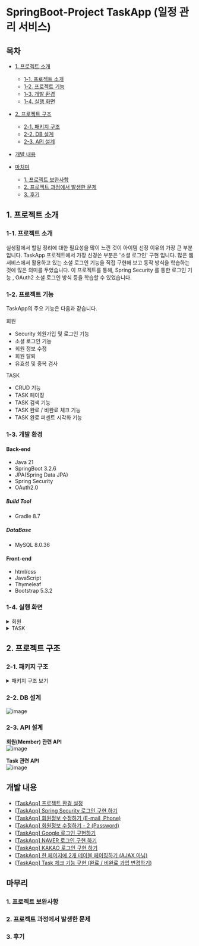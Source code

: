 # SpringBoot-Project TaskApp (일정 관리 서비스)


## 목차
 - [1. 프로젝트 소개](#1-프로젝트-소개)
   - [1-1. 프로젝트 소개](#1-1-프로젝트-소개)
   - [1-2. 프로젝트 기능](#1-2-프로젝트-기능)
   - [1-3. 개발 환경](#1-3-개발-환경)
   - [1-4. 실행 화면](#1-4-실행-환경)
  
 - [2. 프로젝트 구조](#2-프로젝트-구조)
   - [2-1. 패키지 구조](#2-1-패키지-구조)
   - [2-2. DB 설계](#2-2-DB-설계)
   - [2-3. API 설계](#2-3-API-설계)
  
 - [개발 내용](#개발-내용)

 - [마치며](#마치며)
   - [1. 프로젝트 보완사항](#1-프로젝트-보완사항)
   - [2. 프로젝트 과정에서 발생한 문제](#2-프로젝트-과정에서-발생한-문제)
   - [3. 후기](#3-후기)
  
     


## 1. 프로젝트 소개

### 1-1. 프로젝트 소개

실생활에서 할일 정리에 대한 필요성을 많이 느낀 것이 아이템 선정 이유의 가장 큰 부분입니다.
TaskApp 프로젝트에서 가장 신경쓴 부분은 '소셜 로그인' 구현 입니다.
많은 웹 서비스에서 활용하고 있는 소셜 로그인 기능을 직접 구현해 보고 동작 방식을 학습하는 것에 많은 의미를 두었습니다.
이 프로젝트를 통해, Spring Security 를 통한 로그인 기능 , OAuth2 소셜 로그인 방식 등을 학습할 수 있었습니다.


### 1-2. 프로젝트 기능

TaskApp의 주요 기능은 다음과 같습니다.

회원
- Security 회원가입 및 로그인 기능
- 소셜 로그인 기능
- 회원 정보 수정
- 회원 탈퇴
- 유효성 및 중복 검사

TASK
- CRUD 기능
- TASK 페이징
- TASK 검색 기능
- TASK 완료 / 비완료 체크 기능
- TASK 완료 퍼센트 시각화 기능


### 1-3. 개발 환경

#### Back-end
 - Java 21
 - SpringBoot 3.2.6
 - JPA(Spring Data JPA)
 - Spring Security
 - OAuth2.0

##### Build Tool
 - Gradle 8.7

##### DataBase
 - MySQL 8.0.36

#### Front-end
 - html/css
 - JavaScript
 - Thymeleaf
 - Bootstrap 5.3.2


### 1-4. 실행 화면
 
  <details>
    <summary>회원</summary>
  
   **1. 회원가입 화면** 
   ![image](https://github.com/yashin20/TaskApp/assets/92693776/671ba3b5-c449-4942-8a85-6d80d9c7ed6c)  

   ![image](https://github.com/yashin20/TaskApp/assets/92693776/e7a42011-46d6-44eb-90d6-0f4e0f29750d)  
   ※ 회원가입 폼의 유효성 검사 에러 메시지를 확인 할 수 있다.  
 

   **2. 로그인 화면**
   ![image](https://github.com/yashin20/TaskApp/assets/92693776/032b0208-f1f8-46fd-926e-dba07d0cb31a)  


   **3. 회원정보 화면**  
   ![image](https://github.com/yashin20/TaskApp/assets/92693776/3bd743d9-d183-4eaf-a8bd-0d96426f909d)
   우측 상단, 현재 로그인된 회원명을 클릭하여 회원 정보 페이지로 이동  

   ![image](https://github.com/yashin20/TaskApp/assets/92693776/4d8f0f3b-d797-4cdf-933f-4e32aa2dbafa)  
   현재 회원의 "회원 정보" , "완료 과업", "비완료 과업" 을 확인 할 수 있다.


   **4. 회원정보 수정 화면 (Email, Phone)**  
   ![image](https://github.com/yashin20/TaskApp/assets/92693776/455b3d36-6b2e-4398-9f9f-f6e6c97b0d41)  
   "회원 정보 수정" 버튼을 클릭하여, 회원 정보 수정 페이지로 이동한다.

   ![image](https://github.com/yashin20/TaskApp/assets/92693776/b7871b20-6c0a-4977-9fc4-9f0cd4e0a45f)  
   Email, Phone 을 수정하고 'SAVE' 버튼을 누른다.  

   ![image](https://github.com/yashin20/TaskApp/assets/92693776/750572e5-813f-4881-885f-962a15108479)  
   수정된 회원 정보(Email, Phone) 을 확인 할 수 있다.  


   **5. 회원정보 수정 화면 (Password)**  
   ![image](https://github.com/yashin20/TaskApp/assets/92693776/31f39f48-5523-4d29-985a-9e2598b8cf42)  


   **6. 회원 탈퇴 화면**  
   ![image](https://github.com/yashin20/TaskApp/assets/92693776/9c7e74d4-2043-4eef-a235-24af96afc183)  

    
  </details>


  <details>
    <summary>TASK</summary>

   **1. Task 목록**  
   ![image](https://github.com/yashin20/TaskApp/assets/92693776/2e39df83-6bb5-4f36-838b-d9a5e4531c8d)  
   화면 왼편에 페이징된 Task 테이블을 확인할 수 있다.  


   **2. Task 상세정보**  
   ![image](https://github.com/yashin20/TaskApp/assets/92693776/38918305-a9dc-43af-998a-d43d9d12a503)  


   **3. Task 생성**  
   ![image](https://github.com/yashin20/TaskApp/assets/92693776/94d580db-4ee2-466c-841b-3bfdecdeae2e)  
   화면 오른편에 Task 작성 폼을 확인할 수 있다.  


   **4. Task 수정**  
   ![image](https://github.com/yashin20/TaskApp/assets/92693776/19a733e3-c902-49e8-b6bb-ca47d3c72f7a)  
   파란색 "Task 수정" 버튼을 클릭하여, Task 수정 페이지로 이동한다.  

   ![image](https://github.com/yashin20/TaskApp/assets/92693776/212d2dac-56ae-4283-8b33-c4dc7098ef58)  
   Task Title, Task Content 를 수정하고 "SAVE TASK" 를 클릭하여, Task 수정을 완료한다.  


   **5. Task 삭제**  
   ![image](https://github.com/yashin20/TaskApp/assets/92693776/743ab935-f531-47c7-9af6-d5ba2953fca6)  
   "Task 삭제"를 클릭하여, Task를 삭제한다.  


   **6. Task 완료 체크 기능 화면**  
   ![GIF](https://github.com/yashin20/TaskApp/assets/92693776/6ce34493-2878-45a3-96bd-f78b268a5a87)  
   Task를 체크 표시, 체크 표시 해제를 할 수 있고, 체크된 Task 비율이 시각적으로 표시되는 것을 확인할 수 있다.  

    
  </details>




## 2. 프로젝트 구조

### 2-1. 패키지 구조

<details>

<summary>패키지 구조 보기</summary>

```
📦src
 ┣ 📂main
 ┃ ┣ 📂java
 ┃ ┃ ┗ 📂project
 ┃ ┃ ┃ ┗ 📂task_app
 ┃ ┃ ┃ ┃ ┣ 📂config
 ┃ ┃ ┃ ┃ ┃ ┣ 📜CustomUserDetailsService.java
 ┃ ┃ ┃ ┃ ┃ ┗ 📜WebSecurityConfig.java
 ┃ ┃ ┃ ┃ ┣ 📂controller
 ┃ ┃ ┃ ┃ ┃ ┣ 📜HomeController.java
 ┃ ┃ ┃ ┃ ┃ ┣ 📜InitMember.java
 ┃ ┃ ┃ ┃ ┃ ┣ 📜MemberController.java
 ┃ ┃ ┃ ┃ ┃ ┗ 📜TaskController.java
 ┃ ┃ ┃ ┃ ┣ 📂dto
 ┃ ┃ ┃ ┃ ┃ ┣ 📜MemberRequestDto.java
 ┃ ┃ ┃ ┃ ┃ ┣ 📜MemberResponseDto.java
 ┃ ┃ ┃ ┃ ┃ ┣ 📜TaskRequestDto.java
 ┃ ┃ ┃ ┃ ┃ ┗ 📜TaskResponseDto.java
 ┃ ┃ ┃ ┃ ┣ 📂entity
 ┃ ┃ ┃ ┃ ┃ ┣ 📜BaseEntity.java
 ┃ ┃ ┃ ┃ ┃ ┣ 📜Member.java
 ┃ ┃ ┃ ┃ ┃ ┣ 📜Task.java
 ┃ ┃ ┃ ┃ ┃ ┗ 📜UserRole.java
 ┃ ┃ ┃ ┃ ┣ 📂exception
 ┃ ┃ ┃ ┃ ┃ ┣ 📜DataAlreadyExistsException.java
 ┃ ┃ ┃ ┃ ┃ ┣ 📜DataNotFoundException.java
 ┃ ┃ ┃ ┃ ┃ ┣ 📜GlobalExceptionHandler.java
 ┃ ┃ ┃ ┃ ┃ ┣ 📜PasswordCheckFailedException.java
 ┃ ┃ ┃ ┃ ┃ ┗ 📜UnauthorizedAccessException.java
 ┃ ┃ ┃ ┃ ┣ 📂oauth
 ┃ ┃ ┃ ┃ ┃ ┣ 📜CustomOAuth2UserService.java
 ┃ ┃ ┃ ┃ ┃ ┗ 📜OAuthAttributes.java
 ┃ ┃ ┃ ┃ ┣ 📂repository
 ┃ ┃ ┃ ┃ ┃ ┣ 📜MemberRepository.java
 ┃ ┃ ┃ ┃ ┃ ┗ 📜TaskRepository.java
 ┃ ┃ ┃ ┃ ┣ 📂service
 ┃ ┃ ┃ ┃ ┃ ┣ 📜MemberService.java
 ┃ ┃ ┃ ┃ ┃ ┗ 📜TaskService.java
 ┃ ┃ ┃ ┃ ┗ 📜TaskAppApplication.java
 ┃ ┗ 📂resources
 ┃ ┃ ┣ 📂static
 ┃ ┃ ┃ ┣ 📂css
 ┃ ┃ ┃ ┃ ┣ 📜footer-styles.css
 ┃ ┃ ┃ ┃ ┣ 📜header-styles.css
 ┃ ┃ ┃ ┃ ┣ 📜info-styles.css
 ┃ ┃ ┃ ┃ ┣ 📜info-update-styles.css
 ┃ ┃ ┃ ┃ ┣ 📜join-styles.css
 ┃ ┃ ┃ ┃ ┣ 📜main-styles.css
 ┃ ┃ ┃ ┃ ┣ 📜styles.css
 ┃ ┃ ┃ ┃ ┣ 📜task-info-styles.css
 ┃ ┃ ┃ ┃ ┗ 📜task-styles.css
 ┃ ┃ ┃ ┗ 📂img
 ┃ ┃ ┃ ┃ ┣ 📜check-icon.png
 ┃ ┃ ┃ ┃ ┣ 📜empty-circle.png
 ┃ ┃ ┃ ┃ ┣ 📜github-icon.png
 ┃ ┃ ┃ ┃ ┣ 📜google-logo.png
 ┃ ┃ ┃ ┃ ┣ 📜kakao-logo.png
 ┃ ┃ ┃ ┃ ┣ 📜naver-logo.png
 ┃ ┃ ┃ ┃ ┗ 📜task-app.png
 ┃ ┃ ┣ 📂templates
 ┃ ┃ ┃ ┣ 📂fragments
 ┃ ┃ ┃ ┃ ┣ 📜footer.html
 ┃ ┃ ┃ ┃ ┗ 📜header.html
 ┃ ┃ ┃ ┣ 📂members
 ┃ ┃ ┃ ┃ ┣ 📜info-update.html
 ┃ ┃ ┃ ┃ ┣ 📜info.html
 ┃ ┃ ┃ ┃ ┣ 📜join.html
 ┃ ┃ ┃ ┃ ┣ 📜login.html
 ┃ ┃ ┃ ┃ ┗ 📜password-update.html
 ┃ ┃ ┃ ┣ 📂tasks
 ┃ ┃ ┃ ┃ ┣ 📜task-info.html
 ┃ ┃ ┃ ┃ ┣ 📜task-list.html
 ┃ ┃ ┃ ┃ ┗ 📜task-update.html
 ┃ ┃ ┃ ┗ 📜index.html
 ┃ ┃ ┣ 📜application-oauth.yml
 ┃ ┃ ┗ 📜application.yml
 ┗ 📂test
 ┃ ┗ 📂java
 ┃ ┃ ┗ 📂project
 ┃ ┃ ┃ ┗ 📂task_app
 ┃ ┃ ┃ ┃ ┣ 📂service
 ┃ ┃ ┃ ┃ ┃ ┣ 📜MemberServiceTest.java
 ┃ ┃ ┃ ┃ ┃ ┗ 📜TaskServiceTest.java
 ┃ ┃ ┃ ┃ ┗ 📜TaskAppApplicationTests.java
```


</details>



### 2-2. DB 설계
![image](https://github.com/yashin20/TaskApp/assets/92693776/bc650a40-e364-482b-ba13-a9b09eb70f13)  
  

### 2-3. API 설계
**회원(Member) 관련 API**  
![image](https://github.com/yashin20/TaskApp/assets/92693776/3c72adb1-12d1-4f02-864c-edadb96ed4e4)  

**Task 관련 API**  
![image](https://github.com/yashin20/TaskApp/assets/92693776/83207f28-78c2-49d3-bb76-7162d3b8b2e7)  

  


## 개발 내용

- <a href="https://notorious.tistory.com/343" target="_blank">[TaskApp] 프로젝트 환경 설정</a>
- <a href="https://notorious.tistory.com/344" target="_blank">[TaskApp] Spring Security 로그인 구현 하기</a>
- <a href="https://notorious.tistory.com/345" target="_blank">[TaskApp] 회원정보 수정하기 (E-mail, Phone)</a>
- <a href="https://notorious.tistory.com/346" target="_blank">[TaskApp] 회원정보 수정하기 - 2 (Password)</a>
- <a href="https://notorious.tistory.com/347" target="_blank">[TaskApp] Google 로그인 구현하기</a>
- <a href="https://notorious.tistory.com/348" target="_blank">[TaskApp] NAVER 로그인 구현 하기</a>
- <a href="https://notorious.tistory.com/349" target="_blank">[TaskApp] KAKAO 로그인 구현 하기</a>
- <a href="https://notorious.tistory.com/350" target="_blank">[TaskApp] 한 페이지에 2개 테이블 페이징하기 (AJAX 아님)</a>
- <a href="https://notorious.tistory.com/351" target="_blank">[TaskApp] Task 체크 기능 구현 (완료 / 비완료 과업 변경하기)</a>



## 마무리

### 1. 프로젝트 보완사항


### 2. 프로젝트 과정에서 발생한 문제


### 3. 후기

